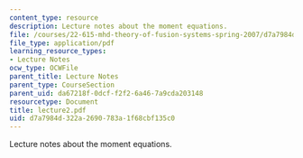 ```yaml
---
content_type: resource
description: Lecture notes about the moment equations.
file: /courses/22-615-mhd-theory-of-fusion-systems-spring-2007/d7a7984d322a2690783a1f68cbf135c0_lecture2.pdf
file_type: application/pdf
learning_resource_types:
- Lecture Notes
ocw_type: OCWFile
parent_title: Lecture Notes
parent_type: CourseSection
parent_uid: da67218f-0dcf-f2f2-6a46-7a9cda203148
resourcetype: Document
title: lecture2.pdf
uid: d7a7984d-322a-2690-783a-1f68cbf135c0
---
```

Lecture notes about the moment equations.

